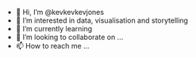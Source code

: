 - 👋 Hi, I’m @kevkevkevjones
- 👀 I’m interested in data, visualisation and storytelling
- 🌱 I’m currently learning 
- 💞️ I’m looking to collaborate on ...
- 📫 How to reach me ...

<!---
kevkevkevjones/kevkevkevjones is a ✨ special ✨ repository because its `README.md` (this file) appears on your GitHub profile.
You can click the Preview link to take a look at your changes.
--->

